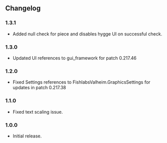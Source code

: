## Changelog

### 1.3.1

  * Added null check for piece and disables hygge UI on successful check.

### 1.3.0

  * Updated UI references to gui_framework for patch 0.217.46

### 1.2.0

  * Fixed Settings references to FishlabsValheim.GraphicsSettings for updates in patch 0.217.38

### 1.1.0

  * Fixed text scaling issue.

### 1.0.0

  * Initial release.